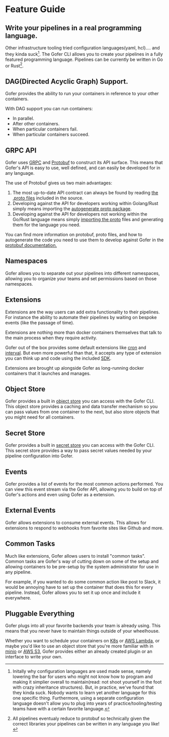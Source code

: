 # Feature Guide

## Write your pipelines in a real programming language.

Other infrastructure tooling tried configuration languages(yaml, hcl).... and they kinda suck[^1]. The Gofer CLI allows you to create your pipelines in a fully featured programming language. Pipelines can be currently be written in Go or Rust[^2].

## DAG(Directed Acyclic Graph) Support.

Gofer provides the ability to run your containers in reference to your other containers.

With DAG support you can run containers:

- In parallel.
- After other containers.
- When particular containers fail.
- When particular containers succeed.

## GRPC API

Gofer uses [GRPC](https://grpc.io/) and [Protobuf](https://developers.google.com/protocol-buffers) to construct its API surface. This means that Gofer's API is easy to use, well defined, and can easily be developed for in any language.

The use of Protobuf gives us two main advantages:

1. The most up-to-date API contract can always be found by reading [the .proto files](https://github.com/clintjedwards/gofer/blob/main/proto/gofer.proto) included in the source.
2. Developing against the API for developers working within Golang/Rust simply means importing the [autogenerate proto package](https://pkg.go.dev/github.com/clintjedwards/gofer/proto).
3. Developing against the API for developers not working within the Go/Rust language means simply [importing the proto](https://github.com/clintjedwards/gofer/blob/main/proto/gofer.proto) files and generating them for the language you need.

You can find more information on protobuf, proto files, and how to autogenerate the code you need to use them to develop against Gofer in the [protobuf documentation.](https://developers.google.com/protocol-buffers/docs/overview)

## Namespaces

Gofer allows you to separate out your pipelines into different namespaces, allowing you to organize your teams and set permissions based on those namespaces.

## Extensions

Extensions are the way users can add extra functionality to their pipelines. For instance the ability to automate their pipelines by waiting on bespoke events (like the passage of time).

Extensions are nothing more than docker containers themselves that talk to the main process when they require activity.

Gofer out of the box provides some default extensions like [cron](./ref/extensions/provided/cron.md) and [interval](./ref/extensions/provided/interval.md). But even more powerful than that, it accepts any type of extension you can think up and code using the included [SDK](https://pkg.go.dev/github.com/clintjedwards/gofer/sdk).

Extensions are brought up alongside Gofer as long-running docker containers that it launches and manages.

## Object Store

Gofer provides a built in [object store](./ref/object_store/index.html) you can access with the Gofer CLI. This object store provides a caching and data transfer mechanism so you can pass values from one container to the next, but also store objects that you might need for all containers.

## Secret Store

Gofer provides a built in [secret store](./ref/secret_store/index.html) you can access with the Gofer CLI. This secret store provides a way to pass secret values needed by your pipeline configuration into Gofer.

## Events

Gofer provides a list of events for the most common actions performed. You can view this event stream via the Gofer API, allowing you to build on top of Gofer's actions and even using Gofer as a extension.

## External Events

Gofer allows extensions to consume external events. This allows for extensions to respond to webhooks from favorite sites like Github and more.

## Common Tasks

Much like extensions, Gofer allows users to install "common tasks". Common tasks are Gofer's way of cutting down on some of the setup and allowing containers to be pre-setup by the system administrator for use in any pipeline.

For example, if you wanted to do some common action like post to Slack, it would be annoying have to set up the container that does this for every pipeline. Instead, Gofer allows you to set it up once and include it everywhere.

## Pluggable Everything

Gofer plugs into all your favorite backends your team is already using. This means that you never have to maintain things outside of your wheelhouse.

Whether you want to schedule your containers on [K8s](https://kubernetes.io/) or [AWS Lambda](https://aws.amazon.com/lambda/), or maybe you'd like to use an object store that you're more familiar with in [minio](https://min.io/) or [AWS S3](https://aws.amazon.com/s3/), Gofer provides either an already created plugin or an interface to write your own.

[^1]: Initally why configuration languages are used made sense, namely lowering the bar for users who might not know how to program and making it simplier overall to maintain(read: not shoot yourself in the foot with crazy inheritance structures). But, in practice, we've found that they kinda suck. Nobody wants to learn yet another language for this one specific thing. Furthermore, using a separate configuration language doesn't allow you to plug into years of practice/tooling/testing teams have with a certain favorite language.

<!-- prettier-ignore -->
[^2]: All pipelines eventualy reduce to protobuf so technically given the correct libraries your pipelines can be written in any language you like!

<!-- prettier-ignore -->
[^3]: Via GRPC.
